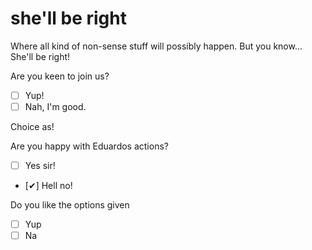 # she'll be right
Where all kind of non-sense stuff will possibly happen. But you know... She'll be right!

Are you keen to join us?

- [ ] Yup!
- [ ] Nah, I'm good.

Choice as!


Are you happy with Eduardos actions?
- [ ] Yes sir!

- [✔] Hell no!

Do you like the options given
- [ ] Yup
- [ ] Na
